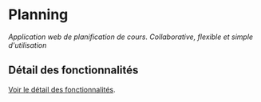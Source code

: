 # Planning
*Application web de planification de cours. Collaborative, flexible et simple d'utilisation*

## Détail des fonctionnalités

[Voir le détail des fonctionnalités](https://www.philnoug.com/guide_planning).